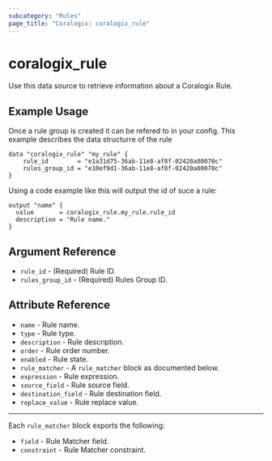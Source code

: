 ```yaml
---
subcategory: "Rules"
page_title: "Coralogix: coralogix_rule"
---
```


# coralogix_rule

Use this data source to retrieve information about a Coralogix Rule.

## Example Usage
Once a rule group is created it can be refered to in your config.
This example describes the data structurre of the rule
```hcl
data "coralogix_rule" "my_rule" {
    rule_id        = "e1a31d75-36ab-11e8-af8f-02420a00070c"
    rules_group_id = "e10ef9d1-36ab-11e8-af8f-02420a00070c"
}
```

Using a code example like this will output the id of suce a rule:
```hcl
output "name" {
  value       = coralogix_rule.my_rule.rule_id
  description = "Rule name."
}
```

## Argument Reference

* `rule_id` - (Required) Rule ID.
* `rules_group_id` - (Required) Rules Group ID.

## Attribute Reference

* `name` - Rule name.
* `type` - Rule type.
* `description` - Rule description.
* `order` - Rule order number.
* `enabled` - Rule state.
* `rule_matcher` - A `rule_matcher` block as documented below.
* `expression` - Rule expression.
* `source_field` - Rule source field.
* `destination_field` - Rule destination field.
* `replace_value` - Rule replace value.

---

Each `rule_matcher` block exports the following:

* `field` - Rule Matcher field.
* `constraint` - Rule Matcher constraint.